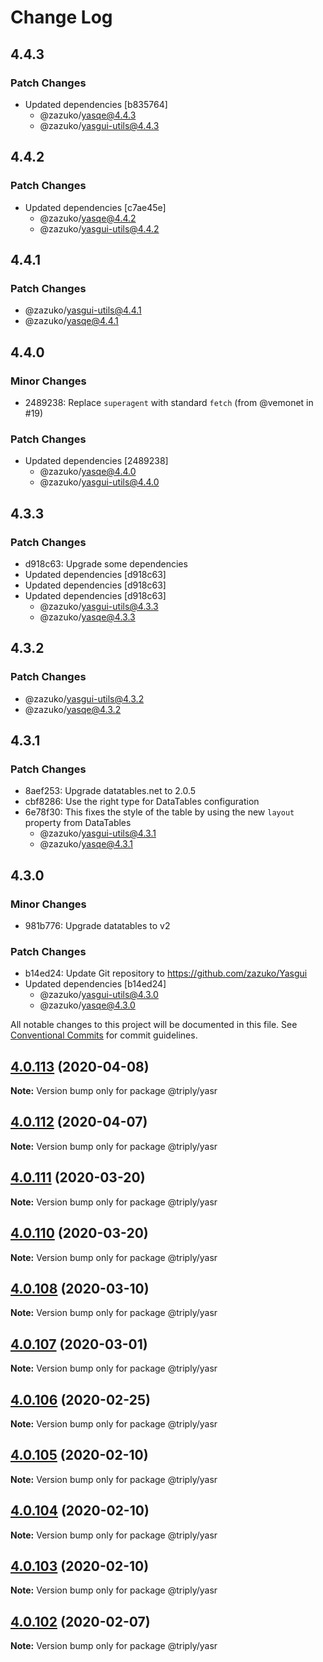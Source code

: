 # Change Log

## 4.4.3

### Patch Changes

- Updated dependencies [b835764]
  - @zazuko/yasqe@4.4.3
  - @zazuko/yasgui-utils@4.4.3

## 4.4.2

### Patch Changes

- Updated dependencies [c7ae45e]
  - @zazuko/yasqe@4.4.2
  - @zazuko/yasgui-utils@4.4.2

## 4.4.1

### Patch Changes

- @zazuko/yasgui-utils@4.4.1
- @zazuko/yasqe@4.4.1

## 4.4.0

### Minor Changes

- 2489238: Replace `superagent` with standard `fetch` (from @vemonet in #19)

### Patch Changes

- Updated dependencies [2489238]
  - @zazuko/yasqe@4.4.0
  - @zazuko/yasgui-utils@4.4.0

## 4.3.3

### Patch Changes

- d918c63: Upgrade some dependencies
- Updated dependencies [d918c63]
- Updated dependencies [d918c63]
- Updated dependencies [d918c63]
  - @zazuko/yasgui-utils@4.3.3
  - @zazuko/yasqe@4.3.3

## 4.3.2

### Patch Changes

- @zazuko/yasgui-utils@4.3.2
- @zazuko/yasqe@4.3.2

## 4.3.1

### Patch Changes

- 8aef253: Upgrade datatables.net to 2.0.5
- cbf8286: Use the right type for DataTables configuration
- 6e78f30: This fixes the style of the table by using the new `layout` property from DataTables
  - @zazuko/yasgui-utils@4.3.1
  - @zazuko/yasqe@4.3.1

## 4.3.0

### Minor Changes

- 981b776: Upgrade datatables to v2

### Patch Changes

- b14ed24: Update Git repository to https://github.com/zazuko/Yasgui
- Updated dependencies [b14ed24]
  - @zazuko/yasgui-utils@4.3.0
  - @zazuko/yasqe@4.3.0

All notable changes to this project will be documented in this file.
See [Conventional Commits](https://conventionalcommits.org) for commit guidelines.

## [4.0.113](https://github.com/TriplyDB/yasgui/compare/v4.0.112...v4.0.113) (2020-04-08)

**Note:** Version bump only for package @triply/yasr

## [4.0.112](https://github.com/TriplyDB/yasgui/compare/v4.0.111...v4.0.112) (2020-04-07)

**Note:** Version bump only for package @triply/yasr

## [4.0.111](https://github.com/TriplyDB/yasgui/compare/v4.0.109...v4.0.111) (2020-03-20)

**Note:** Version bump only for package @triply/yasr

## [4.0.110](https://github.com/TriplyDB/yasgui/compare/v4.0.109...v4.0.110) (2020-03-20)

**Note:** Version bump only for package @triply/yasr

## [4.0.108](https://github.com/TriplyDB/yasgui/compare/v4.0.107...v4.0.108) (2020-03-10)

**Note:** Version bump only for package @triply/yasr

## [4.0.107](https://github.com/TriplyDB/yasgui/compare/v4.0.106...v4.0.107) (2020-03-01)

**Note:** Version bump only for package @triply/yasr

## [4.0.106](https://github.com/TriplyDB/yasgui/compare/v4.0.105...v4.0.106) (2020-02-25)

**Note:** Version bump only for package @triply/yasr

## [4.0.105](https://github.com/TriplyDB/yasgui/compare/v4.0.104...v4.0.105) (2020-02-10)

**Note:** Version bump only for package @triply/yasr

## [4.0.104](https://github.com/TriplyDB/yasgui/compare/v4.0.103...v4.0.104) (2020-02-10)

**Note:** Version bump only for package @triply/yasr

## [4.0.103](https://github.com/TriplyDB/yasgui/compare/v4.0.102...v4.0.103) (2020-02-10)

**Note:** Version bump only for package @triply/yasr

## [4.0.102](https://github.com/TriplyDB/yasgui/compare/v4.0.101...v4.0.102) (2020-02-07)

**Note:** Version bump only for package @triply/yasr
